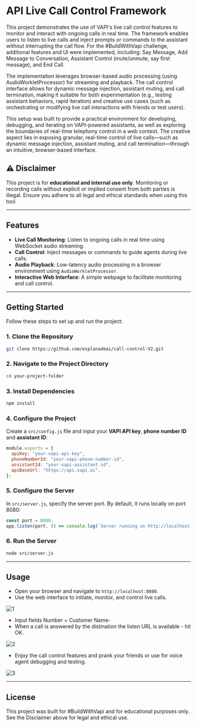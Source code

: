 # API Live Call Control Framework

This project demonstrates the use of VAPI's live call control features to monitor and interact with ongoing calls in real time. The framework enables users to listen to live calls and inject prompts or commands to the assistant without interrupting the call flow. For the #BuildWithVapi challenge, additional features and UI were implemented, including: Say Message, Add Message to Conversation, Assistant Control (mute/unmute, say first message), and End Call.

The implementation leverages browser-based audio processing (using AudioWorkletProcessor) for streaming and playback. The call control interface allows for dynamic message injection, assistant muting, and call termination, making it suitable for both experimentation (e.g., testing assistant behaviors, rapid iteration) and creative use cases (such as orchestrating or modifying live call interactions with friends or test users).

This setup was built to provide a practical environment for developing, debugging, and iterating on VAPI-powered assistants, as well as exploring the boundaries of real-time telephony control in a web context. The creative aspect lies in exposing granular, real-time control of live calls—such as dynamic message injection, assistant muting, and call termination—through an intuitive, browser-based interface.


## ⚠️ Disclaimer
This project is for **educational and internal use only**. Monitoring or recording calls without explicit or implied consent from both parties is illegal. Ensure you adhere to all legal and ethical standards when using this tool.

---

## Features
- **Live Call Monitoring**: Listen to ongoing calls in real time using WebSocket audio streaming.
- **Call Control**: Inject messages or commands to guide agents during live calls.
- **Audio Playback**: Low-latency audio processing in a browser environment using `AudioWorkletProcessor`.
- **Interactive Web Interface**: A simple webpage to facilitate monitoring and call control.

---

## Getting Started

Follow these steps to set up and run the project:

### 1. Clone the Repository
```bash
git clone https://github.com/esplanadeai/call-control-V2.git
```

### 2. Navigate to the Project Directory
```bash
cd your-project-folder
```

### 3. Install Dependencies
```bash
npm install
```

### 4. Configure the Project
Create a `src/config.js` file and input your **VAPI API key**, **phone number ID** and **assistant ID**:

```javascript
module.exports = {
  apiKey: "your-vapi-api-key",
  phoneNumberId: "your-vapi-phone-number-id",
  assistantId: "your-vapi-assistant-id",
  apiBaseUrl: "https://api.vapi.ai",
};
```

### 5. Configure the Server
In `src/server.js`, specify the server port. By default, it runs locally on port 8080:

```javascript
const port = 8080;
app.listen(port, () => console.log(`Server running on http://localhost:${port}`));
```

### 6. Run the Server
```bash
node src/server.js
```

---

## Usage
- Open your browser and navigate to `http://localhost:8080`.
- Use the web interface to initiate, monitor, and control live calls.

![1](https://github.com/user-attachments/assets/b87bacb2-96bc-4fa6-b9d4-3668f502c919)

- Input fields Number + Customer Name-
- When a call is answered by the distination the listen URL is available - hit OK.

![2](https://github.com/user-attachments/assets/a3736624-8a12-4004-adb4-b971972245af)

- Enjoy the call control features and prank your friends or use for voice agent debugging and testing.

![3](https://github.com/user-attachments/assets/edb75c18-cd2d-46b7-bdb9-4c0098b5de99)


---

## License
This project was built for #BuildWithVapi and for educational purposes only. See the Disclaimer above for legal and ethical use.
